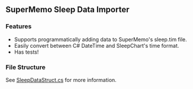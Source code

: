 ## SuperMemo Sleep Data Importer

### Features

- Supports programmatically adding data to SuperMemo's sleep.tim file.
- Easily convert between C# DateTime and SleepChart's time format.
- Has tests!

### File Structure

See [SleepDataStruct.cs](https://github.com/bjsi/SuperMemoSleepDataImporter/blob/master/src/SleepDataImporter/Models/SleepDataStruct.cs) for more information.

